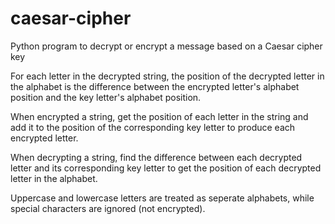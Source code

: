 # caesar-cipher
Python program to decrypt or encrypt a message based on a Caesar cipher key

For each letter in the decrypted string, the position of the decrypted letter in the alphabet is the difference between the encrypted letter's alphabet position and the key letter's alphabet position.

When encrypted a string, get the position of each letter in the string and add it to the position of the corresponding key letter to produce each encrypted letter.

When decrypting a string, find the difference between each decrypted letter and its corresponding key letter to get the position of each decrypted letter in the alphabet.

Uppercase and lowercase letters are treated as seperate alphabets, while special characters are ignored (not encrypted).
